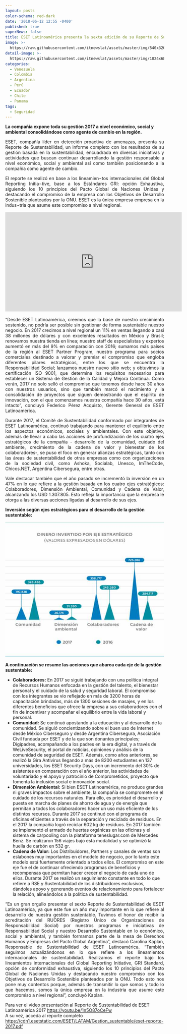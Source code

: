 ```yaml
---
layout: posts
color-schema: red-dark
date: '2018-06-12 12:55 -0400'
published: true
superNews: false
title: ESET Latinoamérica presenta la sexta edición de su Reporte de Sustentabilidad
image: >-
  https://raw.githubusercontent.com/itnewslat/assets/master/img/540x320/Sustentabilidad-p.jpg
detail-image: >-
  https://raw.githubusercontent.com/itnewslat/assets/master/img/1024x680/Sustentabilidad-g.jpg
categories:
  - Venezuela
  - Colombia
  - Argentina
  - Perú
  - Ecuador
  - Chile
  - Panama
tags:
  - Seguridad
---
```

**La compañía expone toda su gestión 2017 a nivel económico, social y ambiental consolidándose como agente de cambio en la región.**

<p style="text-align: justify;">ESET, compañía líder en detección proactiva de amenazas, presenta su Reporte de Sustentabilidad, un informe completo con los resultados de su gestión basada en la sustentabilidad, encuadrada en diversas iniciativas y actividades que buscan continuar desarrollando la gestión responsable a nivel económico, social y ambiental así como también posicionando a la compañía como agente de cambio.</p> 

<p style="text-align: justify;">El reporte se realizó en base a los lineamien¬tos internacionales del Global Reporting Initia¬tive, base a los Estándares GRI: opción Exhaustiva, siguiendo los 10 principios del Pacto Global de Naciones Unidas y destacando el compromiso de la empresa con los Objetivos de Desarrollo Sostenible planteados por la ONU. ESET es la única empresa empresa en la indus¬tria que asume este compromiso a nivel regional.</p> 

<iframe width="560" height="315" src="https://www.youtube.com/embed/1n5O87oCeFw?vq=hires&rel=0" frameborder="0" allowfullscreen></iframe>

<p style="text-align: justify;">“Desde ESET Latinoamérica, creemos que la base de nuestro crecimiento sostenido, no podría ser posible sin gestionar de forma sustentable nuestro negocio. En 2017 crecimos a nivel regional un 11% en ventas llegando a casi 38 millones de dólares y con excelentes resultados en México y Brasil; renovamos nuestra tienda en línea; nuestro staff de especialistas y expertos aumentó en más del 9% en comparación con 2016; sumamos más países de la región al ESET Partner Program, nuestro programa para socios comerciales destinado a valorar y premiar el compromiso que engloba diferentes pilares estratégicos, entre los que se encuentra la Responsabilidad Social; lanzamos nuestro nuevo sitio web; y obtuvimos la certificación ISO 9001, que determina los requisitos necesarios para establecer un Sistema de Gestión de la Calidad y Mejora Continua. Como verán, 2017 no solo selló el compromiso que tenemos desde hace 30 años con nuestros usuarios, sino que también marcó el nacimiento y la consolidación de proyectos que siguen demostrando que el espíritu de innovación, con el que comenzamos nuestra compañía hace 30 años, está intacto”, concluyó Federico Pérez Acquisto, Gerente General de ESET Latinoamérica.</p>

<p style="text-align: justify;">Durante 2017, el Comité de Sustentabilidad conformado por integrantes de ESET Latinoamérica, continuó trabajando para mantener el equilibrio entre los aspectos económicos, sociales y ambientales. Con este objetivo, además de llevar a cabo las acciones de profundización de los cuatro ejes estratégicos de la compañía - desarrollo de la comunidad, cuidado del ambiente, crecimiento de la cadena de valor y bienestar de los colaboradores-, se puso el foco en generar alianzas estratégicas, tanto con las áreas de sustentabilidad de otras empresas como con organizaciones de la sociedad civil, como Ashoka, Socialab, Unesco, ImTheCode, Chicos.NET, Argentina Cibersegura, entre otras.</p> 

<p style="text-align: justify;">Vale destacar también que el año pasado se incrementó la inversión en un 47% en lo que refiere a la gestión basada en los cuatro ejes estratégicos: Colaboradores, Dimensión Ambiental, Comunidad y Cadena de Valor, alcanzando los USD 1.307.805. Esto refleja la importancia que la empresa le otorga a las diversas acciones ligadas al desarrollo de sus ejes.</p>

**Inversión según ejes estratégicos para el desarrollo de la gestión sustentable:**

![](https://raw.githubusercontent.com/itnewslat/assets/master/img/300x300/Grafico-Eset.jpg)
 
**A continuación se resume las acciones que abarca cada eje de la gestión sustentable:**

- **Colaboradores:** En 2017 se siguió trabajando con una política integral de Recursos Humanos enfocada en la gestión del talento, el bienestar personal y el cuidado de la salud y seguridad laboral. El compromiso con los integrantes se vio reflejado en más de 3200 horas de capacitación brindadas, más de 1300 sesiones de masajes, y en los diferentes beneficios que ofrece la empresa a sus colaboradores con el fin de incentivar y acompañar el equilibrio entre la vida laboral y personal. 
- **Comunidad:** Se continuó apostando a la educación y al desarrollo de la comunidad. Se siguió concientizando sobre el buen uso de Internet desde México Ciberseguro y desde Argentina Cibersegura, Asociación Civil fundada por ESET y de la que son donantes principales; Digipadres, acompañando a los padres en la era digital, y a través de WeLiveSecurity, el portal de noticias, opiniones y análisis de la comunidad de seguridad de ESET. Además, como años anteriores, se realizó la Gira Antivirus llegando a más de 8200 estudiantes en 137 universidades, los ESET Security Days, con un incremento del 30% de asistentes en comparación con el año anterior, las actividades de voluntariado y el apoyo y patrocinio de Comprometidos, proyecto que fomenta la inclusión social e innovación social. 
- **Dimensión Ambiental:** Si bien ESET Latinoamérica, no produce grandes ni graves impactos sobre el ambiente, la compañía se compromete en el cuidado de los recursos naturales. Para ello, es prioridad el desarrollo y puesta en marcha de planes de ahorro de agua y de energía que permitan a todos los colaboradores hacer un uso más eficiente de los distintos recursos. Durante 2017 se continuó con el programa de oficinas eficientes a través de la separación y reciclado de residuos. En el 2017 la compañía logró reciclar 602 kg de residuos. En 2017 también se implementó el armado de huertas orgánicas en las oficinas y el sistema de carpooling con la plataforma teneslugar.com de Mercedes Benz. Se realizaron 156 viajes bajo esta modalidad y se optimizó la huella de carbón en 532 gr. 
- **Cadena de Valor:** Los Distribuidores, Partners y canales de ventas son eslabones muy importantes en el modelo de negocio, por lo tanto este modelo está fuertemente orientado a todos ellos. El compromiso en este eje fue el de continuar ofreciendo programas de beneficios y recompensas que permitan hacer crecer el negocio de cada uno de ellos. Durante 2017 se realizó un seguimiento constante en todo lo que refiere a RSE y Sustentabilidad de los distribuidores exclusivos, dándoles apoyo y generando eventos de relacionamiento para fortalecer la relación, alineándolos a la política de sustentabilidad. 

<p style="text-align: justify;">“Es un gran orgullo presentar el sexto Reporte de Sustentabilidad de ESET Latinoamérica, ya que este fue un año muy importante en lo que refiere al desarrollo de nuestra gestión sustentable. Tuvimos el honor de recibir la acreditación del RUORES (Registro Único de Organizaciones de Responsabilidad Social) por nuestros programas e iniciativas de Responsabilidad Social y nuestro Desarrollo Sustentable en lo económico, social y ambiental, y también formamos parte de la mesa de Derechos Humanos y Empresas del Pacto Global Argentina”, destacó Carolina Kaplan, Responsable de Sustentabilidad de ESET Latinoamérica. “También seguimos actualizándonos en lo que refiere a los lineamientos internacionales de sustentabilidad. Realizamos el reporte bajo los lineamientos internacionales del Global Reporting Initiative, GRI Standard, opción de conformidad exhaustiva, siguiendo los 10 principios del Pacto Global de Naciones Unidas y destacando nuestro compromiso con los Objetivos de Desarrollo Sostenible planteados por la ONU. Todo esto nos pone muy contentos porque, además de transmitir lo que somos y todo lo que hacemos, somos la única empresa en la industria que asume este compromiso a nivel regional”, concluyó Kaplan.</p> 

Para ver el video presentación al Reporte de Sustentabilidad de ESET Latinoamérica 2017 https://youtu.be/1n5O87oCeFw  
A su vez, acceda al reporte completo https://cdn1.esetstatic.com/ESET/LATAM/Gestion_sustentable/eset-reporte-2017.pdf
